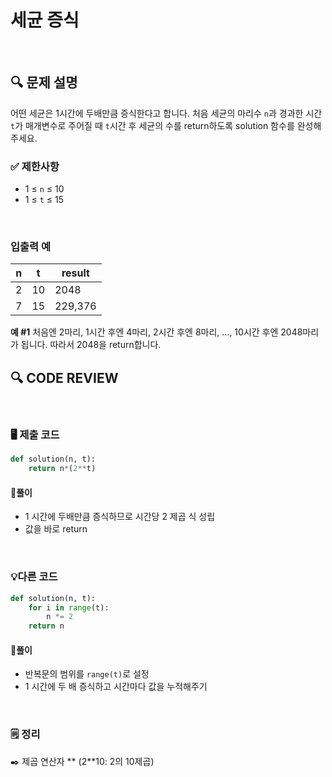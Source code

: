 # 세균 증식
<br/>

## **🔍 문제 설명**

어떤 세균은 1시간에 두배만큼 증식한다고 합니다. 처음 세균의 마리수 `n`과 경과한 시간 `t`가 매개변수로 주어질 때 `t`시간 후 세균의 수를 return하도록 solution 함수를 완성해주세요.
<br/>

### **✅ 제한사항**

- 1 ≤ `n` ≤ 10
- 1 ≤ `t` ≤ 15
<br/>

### **입출력 예**

| n   | t   | result |
| --- | --- | ------ |
| 2   | 10  |  2048  |
| 7   | 15  | 229,376|

**예 #1**
처음엔 2마리, 1시간 후엔 4마리, 2시간 후엔 8마리, ..., 10시간 후엔 2048마리가 됩니다. 따라서 2048을 return합니다.
<br/>

## **🔍 CODE REVIEW**
<br/>

### **🖥️ 제출 코드**

```python
def solution(n, t):
    return n*(2**t)
```

#### **📍풀이**

* 1 시간에 두배만큼 증식하므로 시간당 2 제곱 식 성립
* 값을 바로 return

<br/>

### **💡다른 코드**

```python
def solution(n, t):
    for i in range(t):
        n *= 2
    return n
```

#### **📍풀이**

* 반복문의 범위를 `range(t)`로 설정
* 1 시간에 두 배 증식하고 시간마다 값을 누적해주기 
<br/>

### **🗒️ 정리**


✒️ 제곱 연산자 ** (2**10: 2의 10제곱)

